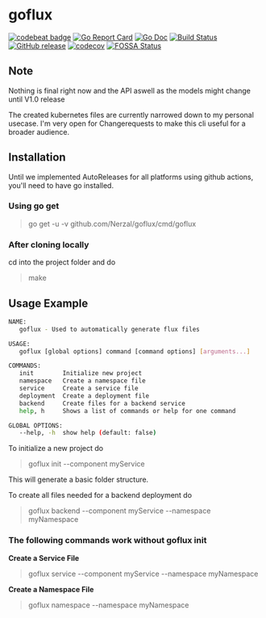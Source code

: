 # goflux
[![codebeat badge](https://codebeat.co/badges/4ba2c5c6-da53-40c9-b1d3-506e2b5d852b)](https://codebeat.co/projects/github-com-nerzal-goflux-master)
[![Go Report Card](https://goreportcard.com/badge/github.com/Nerzal/goflux)](https://goreportcard.com/report/github.com/Nerzal/goflux)
[![Go Doc](https://godoc.org/github.com/Nerzal/goflux?status.svg)](https://godoc.org/github.com/Nerzal/goflux)
[![Build Status](https://github.com/Nerzal/goflux/workflows/Tests/badge.svg)](https://github.com/Nerzal/goflux/actions?query=branch%3Amaster+event%3Apush)
[![GitHub release](https://img.shields.io/github/tag/Nerzal/goflux.svg)](https://GitHub.com/Nerzal/goflux/releases/)
[![codecov](https://codecov.io/gh/Nerzal/goflux/branch/master/graph/badge.svg)](https://codecov.io/gh/Nerzal/goflux)
[![FOSSA Status](https://app.fossa.io/api/projects/git%2Bgithub.com%2FNerzal%2Fgoflux.svg?type=shield)](https://app.fossa.io/projects/git%2Bgithub.com%2FNerzal%2Fgoflux?ref=badge_shield)


## Note
Nothing is final right now and the API aswell as the models might change until V1.0 release

The created kubernetes files are currently narrowed down to my personal usecase. I'm very open for Changerequests to make this cli useful for a broader audience. 

## Installation
Until we implemented AutoReleases for all platforms using github actions, you'll need to have go installed.

### Using go get
> go get -u -v github.com/Nerzal/goflux/cmd/goflux

### After cloning locally
cd into the project folder and do
> make 

## Usage Example

```sh
NAME:
   goflux - Used to automatically generate flux files

USAGE:
   goflux [global options] command [command options] [arguments...]

COMMANDS:
   init        Initialize new project
   namespace   Create a namespace file
   service     Create a service file
   deployment  Create a deployment file
   backend     Create files for a backend service
   help, h     Shows a list of commands or help for one command

GLOBAL OPTIONS:
   --help, -h  show help (default: false)
```

To initialize a new project do
> goflux init --component myService

This will generate a basic folder structure.

To create all files needed for a backend deployment do 
> goflux backend --component myService --namespace myNamespace

### The following commands work without goflux init

**Create a Service File**
> goflux service --component myService --namespace myNamespace


**Create a Namespace File**
> goflux namespace --namespace myNamespace
